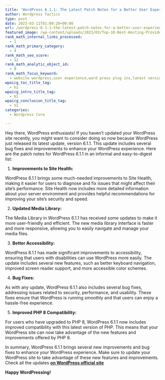 ```yaml
---
title: 'WordPress 6.1.1: The Latest Patch Notes for a Better User Experience'
author: Wordpress Tactics
type: post
date: 2023-03-11T01:09:20+00:00
url: /wordpress-6-1-1-the-latest-patch-notes-for-a-better-user-experience/
featured_image: /wp-content/uploads/2023/03/Top-10-Best-Hosting-Providers-for-WordPress-2.png
rank_math_internal_links_processed:
  - 1
rank_math_primary_category:
  - 4
rank_math_seo_score:
  - 12
rank_math_analytic_object_id:
  - 9
rank_math_focus_keyword:
  - website wordpress,user experience,word press plug ins,latest version wordpress,wordpress update
wpaicg_toc_title_tag:
  - h1
wpaicg_intro_title_tag:
  - h1
wpaicg_conclusion_title_tag:
  - h1
categories:
  - Wordpress Core

---
```

Hey there, WordPress enthusiasts! If you haven&#8217;t updated your WordPress site recently, you might want to consider doing so now because WordPress just released its latest update, version 6.1.1. This update includes several bug fixes and improvements to enhance your WordPress experience. Here are the patch notes for WordPress 6.1.1 in an informal and easy-to-digest list:

  1. **Improvements to Site Health:**

WordPress 6.1.1 brings some much-needed improvements to Site Health, making it easier for users to diagnose and fix issues that might affect their site&#8217;s performance. Site Health now includes more detailed information about your server environment and provides helpful recommendations for improving your site&#8217;s security and speed.

<ol start="2">
  <li>
    <strong>Updated Media Library:</strong>
  </li>
</ol>

The Media Library in WordPress 6.1.1 has received some updates to make it more user-friendly and efficient. The new media library interface is faster and more responsive, allowing you to easily navigate and manage your media files.

<ol start="3">
  <li>
    <strong>Better Accessibility:</strong>
  </li>
</ol>

WordPress 6.1.1 has made significant improvements to accessibility, ensuring that users with disabilities can use WordPress more easily. The update includes several new features, such as better keyboard navigation, improved screen reader support, and more accessible color schemes.

<ol start="4">
  <li>
    <strong>Bug Fixes:</strong>
  </li>
</ol>

As with any update, WordPress 6.1.1 also includes several bug fixes, addressing issues related to security, performance, and usability. These fixes ensure that WordPress is running smoothly and that users can enjoy a hassle-free experience.

<ol start="5">
  <li>
    <strong>Improved PHP 8 Compatibility:</strong>
  </li>
</ol>

For users who have upgraded to PHP 8, WordPress 6.1.1 now includes improved compatibility with this latest version of PHP. This means that your WordPress site can now take advantage of the new features and improvements offered by PHP 8.

In summary, WordPress 6.1.1 brings several new improvements and bug fixes to enhance your WordPress experience. Make sure to update your WordPress site to take advantage of these new features and improvements. Check all the updates **<a href="https://wordpress.org/documentation/wordpress-version/version-6-1-1/" target="_blank" rel="noreferrer noopener">on WordPress official site</a>** 

**Happy WordPressing!**